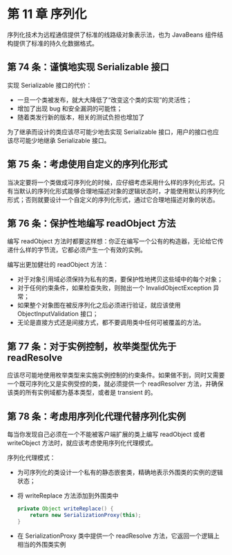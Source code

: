 # 第 11 章 序列化

序列化技术为远程通信提供了标准的线路级对象表示法，也为 JavaBeans 组件结构提供了标准的持久化数据格式。

## 第 74 条：谨慎地实现 Serializable 接口

实现 Serializable 接口的代价：

-   一旦一个类被发布，就大大降低了“改变这个类的实现”的灵活性；
-   增加了出现 bug 和安全漏洞的可能性；
-   随着类发行新的版本，相关的测试负担也增加了

为了继承而设计的类应该尽可能少地去实现 Serializable 接口，用户的接口也应该尽可能少地继承 Serializable 接口。

## 第 75 条：考虑使用自定义的序列化形式

当决定要将一个类做成可序列化的时候，应仔细考虑采用什么样的序列化形式。只有当默认的序列化形式能够合理地描述对象的逻辑状态时，才能使用默认的序列化形式；否则就要设计一个自定义的序列化形式，通过它合理地描述对象的状态。

## 第 76 条：保护性地编写 readObject 方法

编写 readObject 方法时都要这样想：你正在编写一个公有的构造器，无论给它传递什么样的字节流，它都必须产生一个有效的实例。

编写出更加健壮的 readObject 方法：

-   对于对象引用域必须保持为私有的类，要保护性地拷贝这些域中的每个对象；
-   对于任何约束条件，如果检查失败，则抛出一个 InvalidObjectException 异常；
-   如果整个对象图在被反序列化之后必须进行验证，就应该使用 ObjectInputValidation 接口；
-   无论是直接方式还是间接方式，都不要调用类中任何可被覆盖的方法。

## 第 77 条：对于实例控制，枚举类型优先于 readResolve

应该尽可能地使用枚举类型来实施实例控制的约束条件。如果做不到，同时又需要一个既可序列化又是实例受控的类，就必须提供一个 readResolver 方法，并确保该类的所有实例域都为基本类型，或者是 transient 的。

## 第 78 条：考虑用序列化代理代替序列化实例

每当你发现自己必须在一个不能被客户端扩展的类上编写 readObject 或者 writeObject 方法时，就应该考虑使用序列化代理模式。

序列化代理模式：

-   为可序列化的类设计一个私有的静态嵌套类，精确地表示外围类的实例的逻辑状态；
-   将 writeReplace 方法添加到外围类中

    ```java
    private Object writeReplace() {
        return new SerializationProxy(this);
    }
    ```

-   在 SerializationProxy 类中提供一个 readResolve 方法，它返回一个逻辑上相当的外围类实例
